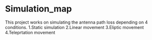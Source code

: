 # Simulation_map
This project works on simulating the antenna path loss depending on 4 conditions.
1.Static simulation
2.Linear movement
3.Eliptic movement
4.Teleprtation movement
